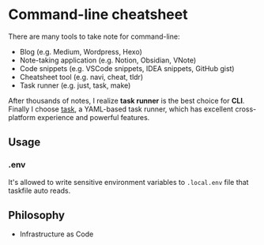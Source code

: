 # Command-line cheatsheet

There are many tools to take note for command-line:

- Blog (e.g. Medium, Wordpress, Hexo)
- Note-taking application (e.g. Notion, Obsidian, VNote)
- Code snippets (e.g. VSCode snippets, IDEA snippets, GitHub gist)
- Cheatsheet tool (e.g. navi, cheat, tldr)
- Task runner (e.g. just, task, make)

After thousands of notes, I realize **task runner** is the best choice for **CLI**. Finally I choose [task](https://taskfile.dev/), a YAML-based task runner, which has excellent cross-platform experience and powerful features.

## Usage

### .env

It's allowed to write sensitive environment variables to `.local.env` file that taskfile auto reads.

## Philosophy

- Infrastructure as Code
